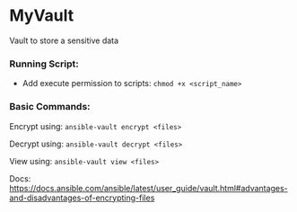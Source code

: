# MyVault
Vault to store a sensitive data

### Running Script:
 - Add execute permission to scripts: `chmod +x <script_name> `

### Basic Commands:
Encrypt using: `ansible-vault encrypt <files>`

Decrypt using: `ansible-vault decrypt <files>`

View using: `ansible-vault view <files>`

Docs: https://docs.ansible.com/ansible/latest/user_guide/vault.html#advantages-and-disadvantages-of-encrypting-files
